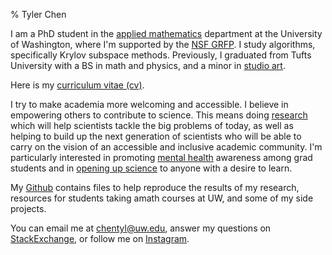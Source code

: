 % Tyler Chen
    
I am a PhD student in the [applied mathematics](https://amath.washington.edu) department at the University of Washington, where I'm supported by the [NSF GRFP](https://www.nsfgrfp.org/).
I study algorithms, specifically Krylov subspace methods.
Previously, I graduated from Tufts University with a BS in math and physics, and a minor in [studio art](http://design.chen.pw).

    
Here is my [curriculum vitae (cv)](./cv.pdf
).
    
I try to make academia more welcoming and accessible. 
I believe in empowering others to contribute to science. 
This means doing [research](./research) which will help scientists tackle the big problems of today, as well as helping to build up the next generation of scientists who will be able to carry on the vision of an accessible and inclusive academic community.
I'm particularly interested in promoting [mental health](./thoughts/mental_health.html) awareness among grad students and in [opening up science](./thoughts/reproducibility.html) to anyone with a desire to learn. 

My [Github](https://github.com/tchen01) contains files to help reproduce the results of my research, resources for students taking amath courses at UW, and some of my side projects.

You can email me at [chentyl@uw.edu](mailto:chentyl@uw.edu), answer my questions on [StackExchange](https://math.stackexchange.com/users/352534/tch), or follow me on [Instagram](https://instagram.com/chen.tyler).
